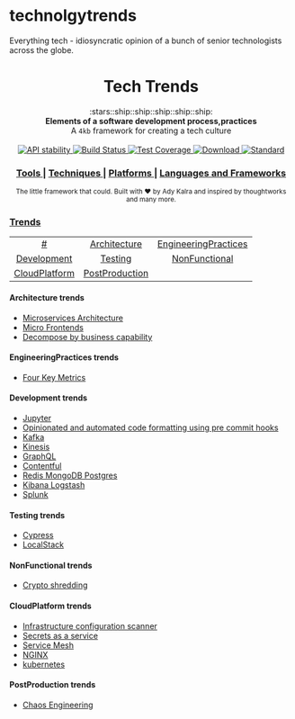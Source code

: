 # technolgytrends
Everything tech - idiosyncratic opinion of a bunch of senior technologists across the globe.

<h1 align="center">Tech Trends</h1>

<div align="center">
  :stars::ship::ship::ship::ship::ship:
</div>
<div align="center">
  <strong>Elements of a software development process,practices</strong>
</div>
<div align="center">
  A <code>4kb</code> framework for creating a tech culture
</div>

<br />

<div align="center">
  <!-- Stability -->
  <a href="https://nodejs.org/api/documentation.html#documentation_stability_index">
    <img src="https://img.shields.io/badge/stability-experimental-orange.svg?style=flat-square"
      alt="API stability" />
  </a>  
  <!-- Build Status -->
  <a href="https://travis-ci.org/choojs/choo">
    <img src="https://img.shields.io/travis/choojs/choo/master.svg?style=flat-square"
      alt="Build Status" />
  </a>
  <!-- Test Coverage -->
  <a href="https://codecov.io/github/choojs/choo">
    <img src="https://img.shields.io/codecov/c/github/choojs/choo/master.svg?style=flat-square"
      alt="Test Coverage" />
  </a>
  <!-- Downloads -->
  <a href="https://npmjs.org/package/choo">
    <img src="https://img.shields.io/npm/dt/choo.svg?style=flat-square"
      alt="Download" />
  </a>
  <!-- Standard -->
  <a href="https://standardjs.com">
    <img src="https://img.shields.io/badge/code%20style-standard-brightgreen.svg?style=flat-square"
      alt="Standard" />
  </a>
</div>

<div align="center">
  <h3>
    <a href="https://github.com/AdyKalra/technologyradar/blob/master/Tools.md">
      Tools
    </a>
    <span> | </span>
    <a href="https://github.com/AdyKalra/technologyradar/edit/master/Techniques.md">
      Techniques
    </a>
    <span> | </span>
    <a href="https://github.com/AdyKalra/technologyradar/blob/master/Platforms.md">
      Platforms
    </a>
    <span> | </span>
    <a href="https://github.com/AdyKalra/technologyradar/blob/master/Programming%20Languages%20and%20Frameworks.md">
      Languages and Frameworks
    </a>
    </h3>
</div>

<div align="center">
  <sub>The little framework that could. Built with ❤︎ by
  Ady Kalra</a> and
    inspired by thoughtworks and many more.
  </a>
</div>

### [Trends](#trends-1)
|     |     |     |   
|:-:  |:-:  |:-:  |
| [#](#-trends) 	| [Architecture](#Architecture-trends) 	| [EngineeringPractices](#EngineeringPractices-trends) |
| [Development](#Development-trends) 	| [Testing](#c-trends) 	| [NonFunctional](#NonFunctional-trends) 	| 
| [CloudPlatform](#CloudPlatform-trends) 	| [PostProduction](#PostProduction-trends) 	| 


#### Architecture trends
- [Microservices Architecture](https://github.com/AdyKalra/technolgytrends/blob/master/Microservice%20Architecture.md)
- [Micro Frontends](https://github.com/AdyKalra/technolgytrends/blob/master/Micro%20Frontends.md)
- [Decompose by business capability](https://github.com/AdyKalra/technolgytrends/blob/master/Pattern%20:%20Decompose%20by%20business%20capability.md)

#### EngineeringPractices trends
- [Four Key Metrics](https://github.com/AdyKalra/technolgytrends/blob/master/Four%20Key%20Metrics.md)

#### Development trends
- [Jupyter](https://github.com/AdyKalra/technolgytrends/blob/master/Jupyter.md)
- [Opinionated and automated code formatting using pre commit hooks](https://github.com/AdyKalra/technolgytrends/blob/master/Opinionated%20and%20automated%20code%20formatting%20using%20pre%20commit%20hooks.md)
- [Kafka](https://github.com/AdyKalra/technolgytrends/blob/master/Kafka.md)
- [Kinesis](https://github.com/AdyKalra/technolgytrends/blob/master/Kinesis.md)
- [GraphQL](https://github.com/AdyKalra/technolgytrends/blob/master/GraphQL.md)
- [Contentful](https://github.com/AdyKalra/technolgytrends/blob/master/Contentful.md)
- [Redis MongoDB Postgres](https://github.com/AdyKalra/technolgytrends/blob/master/Redis%20MongoDB%20Postgres.md)
- [Kibana Logstash](https://github.com/AdyKalra/technolgytrends/blob/master/Kibana%20Logstash.md)
- [Splunk](https://github.com/AdyKalra/technolgytrends/blob/master/Splunk.md)

#### Testing trends
- [Cypress](https://github.com/AdyKalra/technolgytrends/blob/master/Cypress.md)
- [LocalStack](https://github.com/AdyKalra/technolgytrends/blob/master/LocalStack.md)

#### NonFunctional trends
- [Crypto shredding](https://github.com/AdyKalra/technolgytrends/blob/master/Crypto%20shredding.md)

#### CloudPlatform trends
- [Infrastructure configuration scanner](https://github.com/AdyKalra/technolgytrends/blob/master/Infrastructure%20configuration%20scanner.md)
- [Secrets as a service](https://github.com/AdyKalra/technolgytrends/blob/master/Secrets%20as%20a%20service.md)
- [Service Mesh](https://github.com/AdyKalra/technolgytrends/blob/master/Service%20mesh.md)
- [NGINX](https://github.com/AdyKalra/technolgytrends/blob/master/Nginx.md)
- [kubernetes](https://github.com/AdyKalra/technolgytrends/blob/master/k8s.md)


#### PostProduction trends
- [Chaos Engineering](https://github.com/AdyKalra/technolgytrends/blob/master/Chaos%20Engineering.md)
